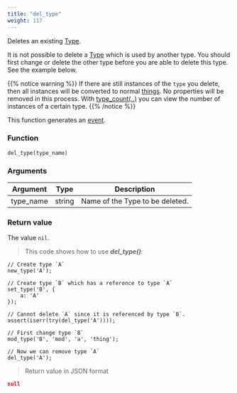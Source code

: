 ```yaml
---
title: "del_type"
weight: 117
---
```


Deletes an existing [Type](../../data-types/type).

It is not possible to delete a [Type](../../data-types/type) which is used by another
type. You should first change or delete the other type before you are able to delete this type.
See the example below.

{{% notice warning %}}
If there are still instances of the `type` you delete, then all instances will be
converted to normal [things](../../data-types/thing). No properties will be removed
in this process. With [type_count(..)](../type_count)
you can view the number of instances of a certain type.
{{% /notice %}}

This function generates an [event](../../events).

### Function

`del_type(type_name)`

### Arguments

Argument | Type | Description
-------- | ---- | -----------
type_name | string | Name of the Type to be deleted.

### Return value

The value `nil`.

> This code shows how to use ***del_type()***:

```thingsdb,json_response
// Create type `A`
new_type('A');

// Create type `B` which has a reference to type `A`
set_type('B', {
    a: 'A'
});

// Cannot delete `A` since it is referenced by type `B`.
assert(iserr(try(del_type('A'))));

// First change type `B`
mod_type('B', 'mod', 'a', 'thing');

// Now we can remove type `A`
del_type('A');
```

> Return value in JSON format

```json
null
```
